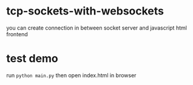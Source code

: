 # tcp-sockets-with-websockets
you can create connection in between socket server and javascript html frontend


# test demo
run ```python main.py``` then open index.html in browser

